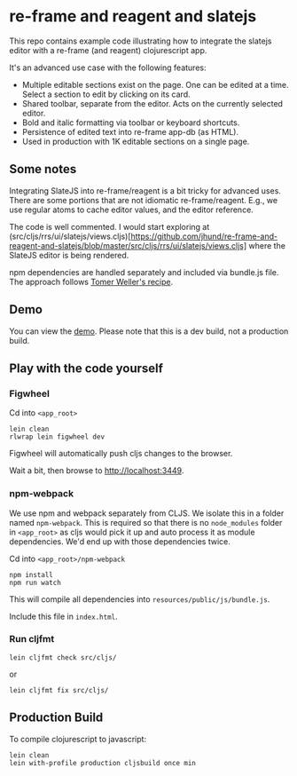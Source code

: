 # re-frame and reagent and slatejs

This repo contains example code illustrating how to integrate the slatejs editor with a re-frame (and reagent) clojurescript app.

It's an advanced use case with the following features:

* Multiple editable sections exist on the page. One can be edited at a time. Select a section to edit by clicking on its card.
* Shared toolbar, separate from the editor. Acts on the currently selected editor.
* Bold and italic formatting via toolbar or keyboard shortcuts.
* Persistence of edited text into re-frame app-db (as HTML).
* Used in production with 1K editable sections on a single page.

## Some notes

Integrating SlateJS into re-frame/reagent is a bit tricky for advanced uses. There are some portions that are not idiomatic re-frame/reagent. E.g., we use regular atoms to cache editor values, and the editor reference.

The code is well commented. I would start exploring at (src/cljs/rrs/ui/slatejs/views.cljs)[https://github.com/jhund/re-frame-and-reagent-and-slatejs/blob/master/src/cljs/rrs/ui/slatejs/views.cljs] where the SlateJS editor is being rendered.

npm dependencies are handled separately and included via bundle.js file. The approach follows [Tomer Weller's recipe](http://blob.tomerweller.com/reagent-import-react-components-from-npm).

## Demo

You can view the [demo](https://jhund.github.io/re-frame-and-reagent-and-slatejs/index.html). Please note that this is a dev build, not a production build.

## Play with the code yourself

### Figwheel

Cd into `<app_root>`

```
lein clean
rlwrap lein figwheel dev
```


Figwheel will automatically push cljs changes to the browser.

Wait a bit, then browse to [http://localhost:3449](http://localhost:3449).

### npm-webpack

We use npm and webpack separately from CLJS. We isolate this in a folder named `npm-webpack`. This is required so that there is no `node_modules` folder in `<app_root>` as cljs would pick it up and auto process it as module dependencies. We'd end up with those dependencies twice.

Cd into `<app_root>/npm-webpack`

```
npm install
npm run watch
```

This will compile all dependencies into `resources/public/js/bundle.js`.

Include this file in `index.html`.


### Run cljfmt

`lein cljfmt check src/cljs/`

or

`lein cljfmt fix src/cljs/`

## Production Build

To compile clojurescript to javascript:

```
lein clean
lein with-profile production cljsbuild once min
```
